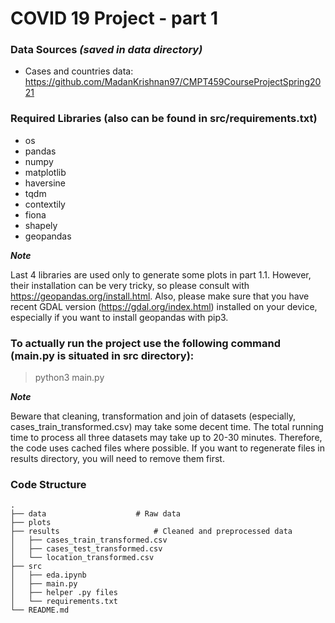 # COVID 19 Project - part 1


### Data Sources *(saved in data directory)*

- Cases and countries data: https://github.com/MadanKrishnan97/CMPT459CourseProjectSpring2021

### Required Libraries (also can be found in src/requirements.txt)

- os
- pandas
- numpy
- matplotlib
- haversine
- tqdm
- contextily
- fiona
- shapely
- geopandas

***Note***

Last 4 libraries are used only to generate some plots in part 1.1. However, their installation can be very tricky, so please consult with https://geopandas.org/install.html. Also, please make sure that you have recent GDAL version (https://gdal.org/index.html) installed on your device, especially if you want to install geopandas with pip3.


### To actually run the project use the following command (main.py is situated in src directory):

> python3 main.py

***Note***

Beware that cleaning, transformation and join of datasets (especially, cases_train_transformed.csv) may take some decent time. The total running time  to process all three datasets may take up to 20-30 minutes. Therefore, the code uses cached files where possible. If you want to regenerate files in results directory, you will need to remove them first.


### Code Structure

    .
    ├── data                    # Raw data
    ├── plots
    ├── results                     # Cleaned and preprocessed data
    │   ├── cases_train_transformed.csv      
    │   ├── cases_test_transformed.csv      
    │   └── location_transformed.csv      
    ├── src
    │   ├── eda.ipynb      
    │   ├── main.py  
    │   ├── helper .py files    
    │   └── requirements.txt
    └── README.md
